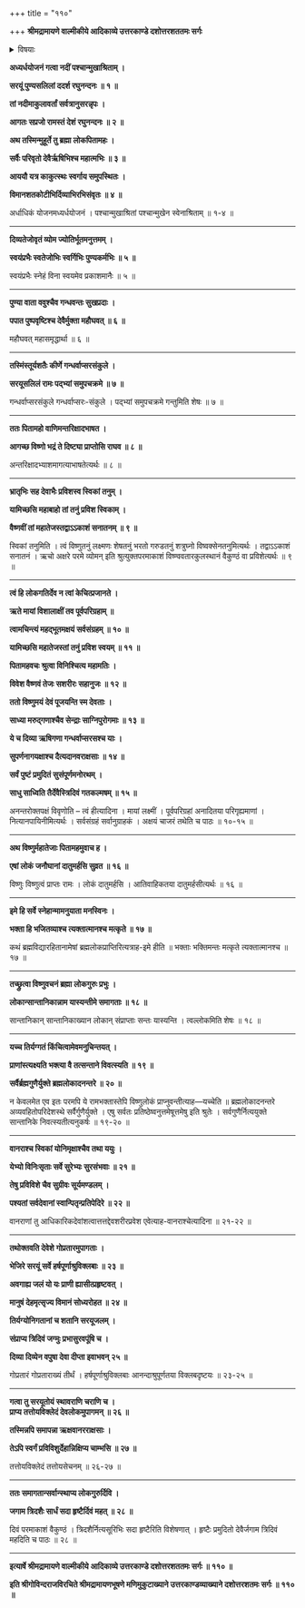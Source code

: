 +++
title = "११०"

+++
**श्रीमद्रामायणे वाल्मीकीये आदिकाव्ये उत्तरकाण्डे दशोत्तरशततमः सर्गः**


<details><summary>विषयाः</summary>

श्री रामेण सकलजनैः सहस्वलोकगमनाय सरयूगमनम् ॥ १ ॥ तथा तत्रागतचतुर्मुखप्रार्थनया वैष्णवतेजःप्रवेशनम् ॥ २॥ तथा स्वान्वागतानांजनानां चतुर्मुखद्वारा सांतानिकलोकप्रापणम् ॥ ३ ॥ वानरादिभिश्चसह सरय्वामवगाहनेनस्वलोकगमनम् ॥ ४ ॥
</details>


**अध्यर्धयोजनं गत्वा नदीं पश्चान्मुखाश्रिताम् ।**

**सरयूं पुण्यसलिलां ददर्श रघुनन्दनः ॥ १ ॥**

**तां नदीमाकुलावर्तां सर्वत्रानुसरन्नृपः ।**

**आगतः सप्रजो रामस्तं देशं रघुनन्दनः ॥ २ ॥**

**अथ तस्मिन्मुहूर्ते तु ब्रह्मा लोकपितामहः ।**

**सर्वैः परिवृतो देवैर्ऋषिभिश्च महात्मभिः ॥ ३ ॥**

**आययौ यत्र काकुत्स्थः स्वर्गाय समुपस्थितः ।**

**विमानशतकोटीभिर्दिव्याभिरभिसंवृतः ॥ ४ ॥**

अर्धाधिकं योजनमध्यर्धयोजनं । पश्चान्मुखाश्रितां पश्चान्मुखेन स्वेनाश्रिताम् ॥ १-४ ॥

****

**दिव्यतेजोवृतं व्योम ज्योतिर्भूतमनुत्तमम् ।**

**स्वयंप्रभैः स्वतेजोभिः स्वर्गिभिः पुण्यकर्मभिः ॥ ५ ॥**

स्वयंप्रभैः स्नेहं विना स्वयमेव प्रकाशमानैः ॥ ५ ॥

****

**पुण्या वाता ववुश्चैव गन्धवन्तः सुखप्रदाः ।**

**पपात पुष्पवृष्टिश्च देवैर्मुक्ता महौघवत् ॥ ६ ॥**

महौघवत् महासमृद्धार्था ॥ ६ ॥

****

**तस्मिंस्तूर्यशतैः कीर्णे गन्धर्वाप्सरसंकुले ।**

**सरयूसलिलं रामः पद्भ्यां समुपचक्रमे ॥ ७ ॥**

गन्धर्वाप्सरसंकुले गन्धर्वाप्सरः-संकुले । पद्भ्यां समुपचक्रमे गन्तुमिति शेषः ॥ ७ ॥

****

**ततः पितामहो वाणिमन्तरिक्षादभाषत ।**

**आगच्छ विष्णो भद्रं ते दिष्ट्या प्राप्तोसि राघव ॥ ८ ॥**

अन्तरिक्षादभ्याशमागत्याभाषतेत्यर्थः ॥ ८ ॥

****

**भ्रातृभिः सह देवाभैः प्रविशस्व स्विकां तनुम् ।**

**यामिच्छसि महाबाहो तां तनुं प्रविश स्विकाम् ।**

**वैष्णवीं तां महातेजस्तद्वाऽऽकाशं सनातनम् ॥ ९ ॥**

स्विकां तनुमिति । त्वं विष्णुतनुं लक्ष्मणः शेषतनुं भरतो गरुडतनुं शत्रुघ्नो विष्वक्सेनतनुमित्यर्थः । तद्वाऽऽकाशं सनातनं । ऋचो अक्षरे परमे व्योमन् इति श्रुत्युक्तपरमाकाशं विष्ण्ववतारकुलस्थानं वैकुण्ठं वा प्रविशेत्यर्थः ॥ ९ ॥

****

**त्वं हि लोकगतिर्देव न त्वां केचित्प्रजानते ।**

**ऋते मायां विशालाक्षीं तव पूर्वपरिग्रहाम् ॥**

**त्वामचिन्त्यं महद्भूतमक्षयं सर्वसंग्रहम् ॥ १० ॥**

**यामिच्छसि महातेजस्तां तनुं प्रविश स्वयम् ॥ ११ ॥**

**पितामहवचः श्रुत्वा विनिश्चित्य महामतिः ।**

**विवेश वैष्णवं तेजः सशरीरः सहानुजः ॥ १२ ॥**

**ततो विष्णुमयं देवं पूजयन्ति स्म देवताः ।**

**साध्या मरुद्गणाश्चैव सेन्द्राः साग्निपुरोगमाः ॥ १३ ॥**

**ये च दिव्या ऋषिगणा गन्धर्वाप्सरसश्च याः ।**

**सुपर्णनागयक्षाश्च दैत्यदानवराक्षसाः ॥ १४ ॥**

**सर्वं पुष्टं प्रमुदितं सुसंपूर्णमनोरथम् ।**

**साधु साध्विति तैर्देवैस्त्रिदिवं गतकल्मषम् ॥ १५ ॥**

अनन्तरोक्तपक्षं विवृणोति – त्वं हीत्यादिना । मायां लक्ष्मीं । पूर्वपरिग्रहां अनादितया परिगृह्यमाणां । नित्यानपायिनीमित्यर्थः । सर्वसंग्रहं सर्वानुग्राहकं । अक्षयं चाजरं तथेति च पाठः ॥ १०-१५ ॥

****

**अथ विष्णुर्महातेजाः पितामहमुवाच ह ।**

**एषां लोकं जनौघानां दातुमर्हसि सुव्रत ॥ १६ ॥**

विष्णुः विष्णुत्वं प्राप्तः रामः । लोकं दातुमर्हसि । आतिवाहिकतया दातुमर्हसीत्यर्थः ॥ १६ ॥

****

**इमे हि सर्वे स्नेहान्मामनुयाता मनस्विनः ।**

**भक्ता हि भजितव्याश्च त्यक्तात्मानश्च मत्कृते ॥ १७ ॥**

कथं ब्रह्मविद्यारहितानामेषां ब्रह्मलोकप्राप्तिरित्यत्राह-इमे हीति ॥ भक्ताः भक्तिमन्तः मत्कृते त्यक्तात्मानश्च ॥ १७ ॥

****

**तच्छ्रुत्वा विष्णुवचनं ब्रह्मा लोकगुरुः प्रभुः ।**

**लोकान्सान्तानिकान्नाम यास्यन्तीमे समागताः ॥ १८ ॥**

सान्तानिकान् सान्तानिकाख्यान लोकान् संप्राप्ताः सन्तः यास्यन्ति । त्वल्लोकमिति शेषः ॥ १८ ॥

****

**यच्च तिर्यग्गतं किंचित्वामेवमनुचिन्तयत् ।**

**प्राणांस्त्यक्ष्यति भक्त्या वै तत्सन्ताने विवत्स्यति ॥ १९ ॥**

**सर्वैर्ब्रह्मगुणैर्युक्ते ब्रह्मलोकादनन्तरे ॥ २० ॥**

न केवलमेत एव इतः परमपि ये रामभक्तास्तेपि विष्णुलोकं प्राप्नुवन्तीत्याह—यच्चेति ॥ ब्रह्मलोकादनन्तरे अव्यवहितोपरिदेशस्थे सर्वैर्गुणैर्युक्ते । एषु सर्वतः प्रतिष्ठेष्वनुत्तमेषूत्तमेषु इति श्रुतेः । सर्वगुणैर्नित्ययुक्ते सान्तानिके निवत्स्यतीत्यनुकर्षः ॥ १९-२० ॥

****

**वानराश्च स्विकां योनिमृक्षाश्चैव तथा ययुः ।**

**येभ्यो विनिःसृताः सर्वे सुरेभ्यः सुरसंभवाः ॥ २१ ॥**

**तेषु प्रविविशे चैव सुग्रीवः सूर्यमण्डलम् ।**

**पश्यतां सर्वदेवानां स्वान्पितृन्प्रतिपेदिरे ॥ २२ ॥**

वानराणां तु आधिकारिकदेवांशत्वात्तत्तद्देवशरीरप्रवेश एवेत्याह-वानराश्चेत्यादिना ॥ २१-२२ ॥

****

**तथोक्तवति देवेशे गोप्रतारमुपागताः ।**

**भेजिरे सरयूं सर्वे हर्षपूर्णाश्रुविक्लबाः ॥ २३ ॥**

**अवगाह्य जलं यो यः प्राणी ह्यासीत्प्रहृष्टवत् ।**

**मानुषं देहमृत्सृज्य विमानं सोध्यरोहत ॥ २४ ॥**

**तिर्यग्योनिगतानां च शतानि सरयूजलम् ।**

**संप्राप्य त्रिदिवं जग्मुः प्रभासुरवपूंषि च ।**

**दिव्या दिव्येन वपुषा देवा दीप्ता इवाभवन् २५ ॥**

गोप्रतारं गोप्रताराख्यं तीर्थं । हर्षपूर्णाश्रुविक्लबाः आनन्दाश्रुपूर्णतया विक्लबदृष्टयः ॥ २३-२५ ॥

****

**गत्वा तु सरयूतोयं स्थावराणि चराणि च ।  
प्राप्य तत्तोयविक्लेदं देवलोकमुपागमन् ॥ २६ ॥**

**तस्मिन्नपि समापन्ना ऋक्षवानरराक्षसाः ।**

**तेऽपि स्वर्गं प्रविविशुर्देहान्निक्षिप्य चाम्भसि ॥ २७ ॥**

तत्तोयविक्लेदं तत्तोयसेचनम् ॥ २६-२७ ॥

****

**ततः समागतान्सर्वान्स्थाप्य लोकगुरुर्दिवि ।**

**जगाम त्रिदशैः सार्धं सदा हृष्टैर्दिवं महत् ॥ २८ ॥**

दिवं परमाकाशं वैकुण्ठं । त्रिदशैर्नित्यसूरिभिः सदा हृष्टैरिति विशेषणात् । हृष्टैः प्रमुदितो देवैर्जगाम त्रिदिवं महदिति च पाठः ॥ २८ ॥

****

**इत्यार्षे श्रीमद्रामायणे वाल्मीकीये आदिकाव्ये उत्तरकाण्डे दशोत्तरशततमः सर्गः ॥ ११० ॥**

**इति श्रीगोविन्दराजविरचिते श्रीमद्रामायणभूषणे मणिमुकुटाख्याने उत्तरकाण्डव्याख्याने दशोत्तरशतमः सर्गः ॥ ११० ॥**
